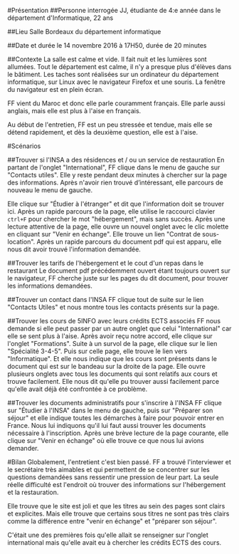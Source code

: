 #Présentation
##Personne interrogée
JJ, étudiante de 4:e année dans le département d'Informatique, 22 ans

##Lieu
Salle Bordeaux du département informatique

##Date et durée
le 14 novembre 2016 à 17H50, durée de 20 minutes

##Contexte
La salle est calme et vide. Il fait nuit et les lumières sont allumées. Tout le département est calme, il n'y a presque plus d'élèves dans le bâtiment. Les taches sont réalisées sur un ordinateur du département informatique, sur Linux avec le navigateur Firefox et une souris. La fenêtre du navigateur est en plein écran.

FF vient du Maroc et donc elle parle couramment français. Elle parle aussi anglais, mais elle est plus à l'aise en français.

Au début de l'entretien, FF est un peu stressée et tendue, mais elle se détend rapidement, et dès la deuxième question, elle est à l'aise.

#Scénarios

##Trouver si l'INSA a des résidences et / ou un service de restauration
En partant de l'onglet "International", FF clique dans le menu de gauche sur "Contacts utiles". Elle y reste pendant deux minutes à chercher sur la page des informations. Après n'avoir rien trouvé d’intéressant, elle parcours de nouveau le menu de gauche.

Elle clique sur "Étudier à l'étranger" et dit que l'information doit se trouver ici. Après un rapide parcours de la page, elle utilise le raccourci clavier `ctrl+F` pour chercher le mot "hébergement", mais sans succès. Après une lecture attentive de la page, elle ouvre un nouvel onglet avec le clic molette en cliquant sur "Venir en échange". Elle trouve un lien "Contrat de sous-location". Après un rapide parcours du document pdf qui est apparu, elle nous dit avoir trouvé l'information demandée.

##Trouver les tarifs de l'hébergement et le cout d'un repas dans le restaurant
Le document pdf précédemment ouvert étant toujours ouvert sur le navigateur, FF cherche juste sur les pages du dit document, pour trouver les informations demandées.

##Trouver un contact dans l'INSA
FF clique tout de suite sur le lien "Contacts Utiles" et nous montre tous les contacts présents sur la page.

##Trouver les cours de 5INFO avec leurs crédits ECTS associés
FF nous demande si elle peut passer par un autre onglet que celui "International" car elle se sent plus à l'aise. Après avoir reçu notre accord, elle clique sur l'onglet "Formations". Suite à un survol de la page, elle clique sur le lien "Spécialité 3-4-5". Puis sur celle page, elle trouve le lien vers "Informatique". Et elle nous indique que les cours sont présents dans le document qui est sur le bandeau sur la droite de la page. Elle ouvre plusieurs onglets avec tous les documents qui sont relatifs aux cours et trouve facilement. Elle nous dit qu'elle pu trouver aussi facilement parce qu'elle avait déjà été confrontée à ce problème.

##Trouver les documents administratifs pour s'inscrire à l'INSA
FF clique sur "Étudier à l'INSA" dans le menu de gauche, puis sur "Préparer son séjour" et elle indique toutes les démarches à faire pour pouvoir entrer en France. Nous lui indiquons qu'il lui faut aussi trouver les documents nécessaire à l'inscription. Après une brève lecture de la page courante, elle clique sur "Venir en échange" où elle trouve ce que nous lui avions demander.

#Bilan
Globalement, l'entretient c'est bien passé. FF a trouvé l'interviewer et le secrétaire très aimables et qui permettent de se concentrer sur les questions demandées sans ressentir une pression de leur part. La seule réelle difficulté est l'endroit où trouver des informations sur l'hébergement et la restauration.

Elle trouve que le site est joli et que les titres au sein des pages sont clairs et explicites. Mais elle trouve que certains sous titres ne sont pas très clairs comme la différence entre "venir en échange" et "préparer son séjour".

C'était une des premières fois qu'elle allait se renseigner sur l'onglet international mais qu'elle avait eu à chercher les crédits ECTS des cours.
